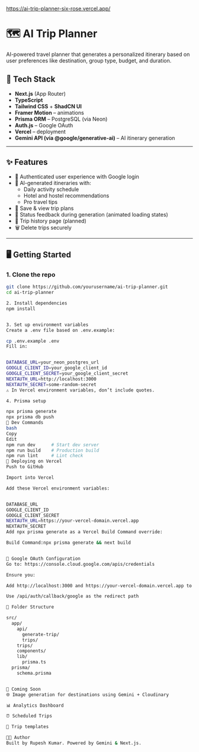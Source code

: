 https://ai-trip-planner-six-rose.vercel.app/


# 🗺️ AI Trip Planner

AI-powered travel planner that generates a personalized itinerary based on user preferences like destination, group type, budget, and duration.

## 🔧 Tech Stack

- **Next.js** (App Router)
- **TypeScript**
- **Tailwind CSS** + **ShadCN UI**
- **Framer Motion** – animations
- **Prisma ORM** – PostgreSQL (via Neon)
- **Auth.js** – Google OAuth
- **Vercel** – deployment
- **Gemini API (via @google/generative-ai)** – AI itinerary generation

---

## ✨ Features

- 🔐 Authenticated user experience with Google login
- 🧠 AI-generated itineraries with:
  - Daily activity schedule
  - Hotel and hostel recommendations
  - Pro travel tips
- 🧳 Save & view trip plans
- 🚦 Status feedback during generation (animated loading states)
- 📅 Trip history page (planned)
- 🗑️ Delete trips securely

---

## 🖥️ Getting Started

### 1. Clone the repo

```bash
git clone https://github.com/yourusername/ai-trip-planner.git
cd ai-trip-planner

2. Install dependencies
npm install


3. Set up environment variables
Create a .env file based on .env.example:

cp .env.example .env
Fill in:


DATABASE_URL=your_neon_postgres_url
GOOGLE_CLIENT_ID=your_google_client_id
GOOGLE_CLIENT_SECRET=your_google_client_secret
NEXTAUTH_URL=http://localhost:3000
NEXTAUTH_SECRET=some-random-secret
⚠️ In Vercel environment variables, don’t include quotes.

4. Prisma setup

npx prisma generate
npx prisma db push
🧪 Dev Commands
bash
Copy
Edit
npm run dev      # Start dev server
npm run build    # Production build
npm run lint     # Lint check
🚀 Deploying on Vercel
Push to GitHub

Import into Vercel

Add these Vercel environment variables:


DATABASE_URL
GOOGLE_CLIENT_ID
GOOGLE_CLIENT_SECRET
NEXTAUTH_URL=https://your-vercel-domain.vercel.app
NEXTAUTH_SECRET
Add npx prisma generate as a Vercel Build Command override:

Build Command:npx prisma generate && next build


📄 Google OAuth Configuration
Go to: https://console.cloud.google.com/apis/credentials

Ensure you:

Add http://localhost:3000 and https://your-vercel-domain.vercel.app to Authorized Redirect URIs

Use /api/auth/callback/google as the redirect path

📂 Folder Structure

src/
  app/
    api/
      generate-trip/
      trips/
    trips/
    components/
    lib/
      prisma.ts
  prisma/
    schema.prisma


🧠 Coming Soon
🌐 Image generation for destinations using Gemini + Cloudinary

📊 Analytics Dashboard

⏰ Scheduled Trips

🧵 Trip templates

👨‍💻 Author
Built by Rupesh Kumar. Powered by Gemini & Next.js.
